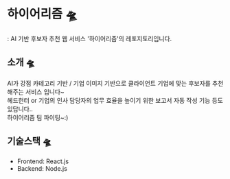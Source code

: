 # 하이어리즘 🛸

: AI 기반 후보자 추천 웹 서비스 '하이어리즘'의 레포지토리입니다.

## 소개 🛸

AI가 강점 카테고리 기반 / 기업 이미지 기반으로 클라이언트 기업에 맞는 후보자를 추천해주는 서비스 입니다~ <br>
헤드헌터 or 기업의 인사 담당자의 업무 효율을 높이기 위한 보고서 자동 작성 기능 등도 있답니다.. <br>
하이어리즘 팀 파이팅~:)

## 기술스택 🛸

- Frontend: React.js
- Backend: Node.js
